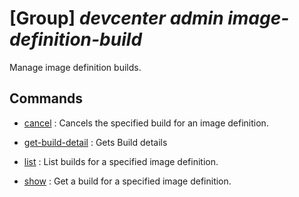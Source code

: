 # [Group] _devcenter admin image-definition-build_

Manage image definition builds.

## Commands

- [cancel](/Commands/devcenter/admin/image-definition-build/_cancel.md)
: Cancels the specified build for an image definition.

- [get-build-detail](/Commands/devcenter/admin/image-definition-build/_get-build-detail.md)
: Gets Build details

- [list](/Commands/devcenter/admin/image-definition-build/_list.md)
: List builds for a specified image definition.

- [show](/Commands/devcenter/admin/image-definition-build/_show.md)
: Get a build for a specified image definition.
